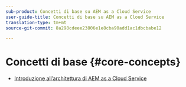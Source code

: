 ```yaml
---
sub-product: Concetti di base su AEM as a Cloud Service
user-guide-title: Concetti di base su AEM as a Cloud Service
translation-type: tm+mt
source-git-commit: 8a298cdeee23806e1e8cba90add1ac1dbcbabe12

---
```



# Concetti di base {#core-concepts}

+ [Introduzione all’architettura di AEM as a Cloud Service](architecture.md)